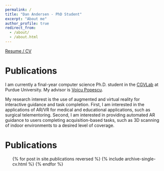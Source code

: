 ```yaml
---
permalink: /
title: "Dan Andersen - PhD Student"
excerpt: "About me"
author_profile: true
redirect_from: 
  - /about/
  - /about.html
---
```


[Resume / CV](/files/andersen-resume-2019-07-24.pdf)

Publications
======

I am currently a final-year computer science Ph.D. student in the [CGVLab](http://wiki.cs.purdue.edu/cgvlab/) at Purdue University. My advisor is [Voicu Popescu](https://www.cs.purdue.edu/homes/popescu/).

My research interest is the use of augmented and virtual reality for interactive guidance and task completion. First, I am interested in the applications of AR/VR for medical and educational applications, such as surgical telementoring. Second, I am interested in providing automated AR guidance to users completing acquisition-based tasks, such as 3D scanning of indoor environments to a desired level of coverage.

Publications
======
  <ul>{% for post in site.publications reversed %}
    {% include archive-single-cv.html %}
  {% endfor %}</ul>
